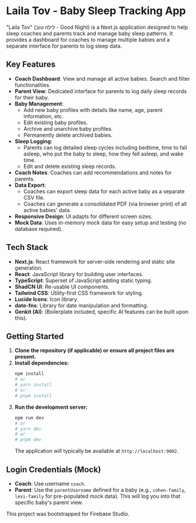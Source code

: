 # Laila Tov - Baby Sleep Tracking App

"Laila Tov" (לילה טוב - Good Night) is a Next.js application designed to help sleep coaches and parents track and manage baby sleep patterns. It provides a dashboard for coaches to manage multiple babies and a separate interface for parents to log sleep data.

## Key Features

*   **Coach Dashboard**: View and manage all active babies. Search and filter functionalities.
*   **Parent View**: Dedicated interface for parents to log daily sleep records for their baby.
*   **Baby Management**:
    *   Add new baby profiles with details like name, age, parent information, etc.
    *   Edit existing baby profiles.
    *   Archive and unarchive baby profiles.
    *   Permanently delete archived babies.
*   **Sleep Logging**:
    *   Parents can log detailed sleep cycles including bedtime, time to fall asleep, who put the baby to sleep, how they fell asleep, and wake time.
    *   Edit and delete existing sleep records.
*   **Coach Notes**: Coaches can add recommendations and notes for parents.
*   **Data Export**:
    *   Coaches can export sleep data for each active baby as a separate CSV file.
    *   Coaches can generate a consolidated PDF (via browser print) of all active babies' data.
*   **Responsive Design**: UI adapts for different screen sizes.
*   **Mock Data**: Uses in-memory mock data for easy setup and testing (no database required).

## Tech Stack

*   **Next.js**: React framework for server-side rendering and static site generation.
*   **React**: JavaScript library for building user interfaces.
*   **TypeScript**: Superset of JavaScript adding static typing.
*   **ShadCN UI**: Re-usable UI components.
*   **Tailwind CSS**: Utility-first CSS framework for styling.
*   **Lucide Icons**: Icon library.
*   **date-fns**: Library for date manipulation and formatting.
*   **Genkit (AI)**: (Boilerplate included, specific AI features can be built upon this).

## Getting Started

1.  **Clone the repository (if applicable) or ensure all project files are present.**
2.  **Install dependencies:**
    ```bash
    npm install
    # or
    # yarn install
    # or
    # pnpm install
    ```
3.  **Run the development server:**
    ```bash
    npm run dev
    # or
    # yarn dev
    # or
    # pnpm dev
    ```
    The application will typically be available at `http://localhost:9002`.

## Login Credentials (Mock)

*   **Coach**: Use username `coach`.
*   **Parent**: Use the `parentUsername` defined for a baby (e.g., `cohen-family`, `levi-family` for pre-populated mock data). This will log you into that specific baby's parent view.

This project was bootstrapped for Firebase Studio.
